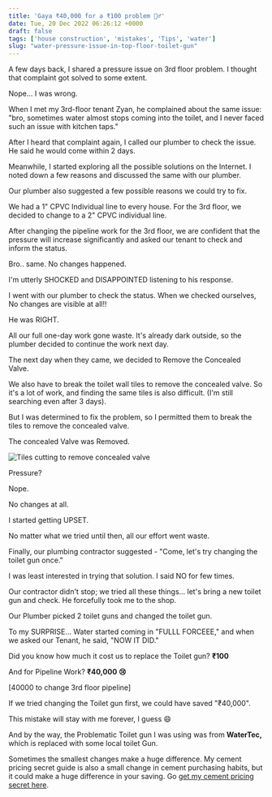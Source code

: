 ```yaml
---
title: 'Gaya ₹40,000 for a ₹100 problem 🤦‍♂️'
date: Tue, 20 Dec 2022 06:26:12 +0000
draft: false
tags: ['house construction', 'mistakes', 'Tips', 'water']
slug: "water-pressure-issue-in-top-floor-toilet-gun"
---
```


A few days back, I shared a pressure issue on 3rd floor problem. I thought that complaint got solved to some extent. 

Nope... I was wrong. 

When I met my 3rd-floor tenant Zyan, he complained about the same issue: "bro, sometimes water almost stops coming into the toilet, and I never faced such an issue with kitchen taps."

After I heard that complaint again, I called our plumber to check the issue. He said he would come within 2 days. 

Meanwhile, I started exploring all the possible solutions on the Internet. I noted down a few reasons and discussed the same with our plumber. 

Our plumber also suggested a few possible reasons we could try to fix. 

We had a 1" CPVC Individual line to every house. For the 3rd floor, we decided to change to a 2" CPVC individual line.

After changing the pipeline work for the 3rd floor, we are confident that the pressure will increase significantly and asked our tenant to check and inform the status.

Bro.. same. No changes happened.

I'm utterly SHOCKED and DISAPPOINTED listening to his response. 

I went with our plumber to check the status. When we checked ourselves, No changes are visible at all!!

He was RIGHT.

All our full one-day work gone waste. It's already dark outside, so the plumber decided to continue the work next day.

The next day when they came, we decided to Remove the Concealed Valve. 

We also have to break the toilet wall tiles to remove the concealed valve. So it's a lot of work, and finding the same tiles is also difficult. (I'm still searching even after 3 days).

But I was determined to fix the problem, so I permitted them to break the tiles to remove the concealed valve. 

The concealed Valve was Removed.

![Tiles cutting to remove concealed valve](/water-pressure-issue-in-top-floor-toilet-gun/images/removed-concealed-valve.jpg./)

Pressure?

Nope.

No changes at all.

I started getting UPSET. 

No matter what we tried until then, all our effort went waste. 

Finally, our plumbing contractor suggested - "Come, let's try changing the toilet gun once."

I was least interested in trying that solution. I said NO for few times. 

Our contractor didn't stop; we tried all these things… let's bring a new toilet gun and check. He forcefully took me to the shop. 

Our Plumber picked 2 toilet guns and changed the toilet gun.

To my SURPRISE… Water started coming in "FULLL FORCEEE," and when we asked our Tenant, he said, "NOW IT DID."

Did you know how much it cost us to replace the Toilet gun? **₹100**

And for Pipeline Work? **₹40,000 😢**

[40000 to change 3rd floor pipeline]

If we tried changing the Toilet gun first, we could have saved "₹40,000".

This mistake will stay with me forever, I guess 😄

And by the way, the Problematic Toilet gun I was using was from **WaterTec,** which is replaced with some local toilet Gun. 

Sometimes the smallest changes make a huge difference. My cement pricing secret guide is also a small change in cement purchasing habits, but it could make a huge difference in your saving. Go [get my cement pricing secret here](https://houseconstructionguide.com/cement-pricing-secrets/).
